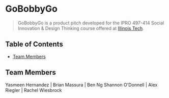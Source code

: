 # GoBobbyGo
> GoBobbyGo is a product pitch developed for the IPRO 497-414 Social Innovation & Design Thinking course offered at [Illinois Tech](https://www.iit.edu/ "Illinois Institute of Technology").

## Table of Contents
* [Team Members](#team-members)

## Team Members
Yasmeen Hernandez | Brian Massura | Ben Ng
Shannon O'Donnell | Alex Riegler | Rachel Wiesbrock
